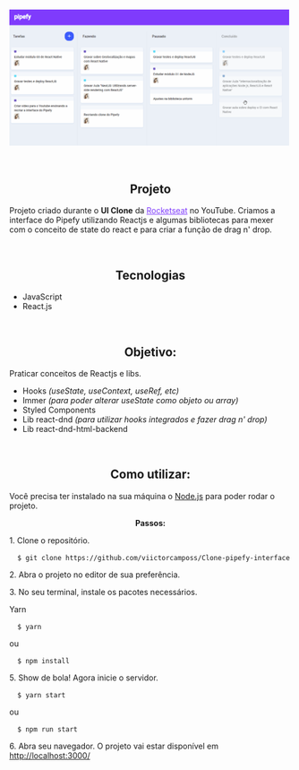<h1>
  <img align="center" src="public/pipefy.gif" alt="Pipefy" width="500">
</h1>

<br />

<h2 align="center">Projeto</h2>
<p>
Projeto criado durante o <strong>UI Clone</strong> da <a href="" style="color: #7f3bfd">Rocketseat</a> no YouTube. Criamos a interface do Pipefy utilizando Reactjs e algumas bibliotecas para mexer com o conceito de state do react e para criar a função de drag n' drop.
</p>

<br />

<h2 align="center">Tecnologias</h2>
<ul>
  <li>JavaScript</li>
  <li>React.js</li>
</ul>

<br />

<h2 align="center">Objetivo:</h2>
<p>
  Praticar conceitos de Reactjs e libs.  
</p>
<ul>
  <li>Hooks <i>(useState, useContext, useRef, etc)</i></li>
  <li>Immer <i>(para poder alterar useState como objeto ou array)</i></li>
  <li>Styled Components</li>
  <li>Lib react-dnd <i>(para utilizar hooks integrados e fazer drag n' drop)</i></li>
  <li>Lib react-dnd-html-backend</li>
</ul>

<br />

<h2 align="center">Como utilizar:</h2>
<p> Você precisa ter instalado na sua máquina o <a href="https://nodejs.org/en/">Node.js</a> para poder rodar o projeto.</p>
   
<p align="center">
  <strong>Passos:</strong>
</p>

<p>1. Clone o repositório.</p>

```
  $ git clone https://github.com/viictorcamposs/Clone-pipefy-interface
```
<p>2. Abra o projeto no editor de sua preferência.</p>

<p>3. No seu terminal, instale os pacotes necessários.</p>

Yarn
```
  $ yarn
```
ou
```
  $ npm install
```

<p>5. Show de bola! Agora inicie o servidor.</p>

```
  $ yarn start
```
ou
```
  $ npm run start
```
<p>6. Abra seu navegador. O projeto vai estar disponível em <a href="http://localhost:3000">http://localhost:3000/</a></p>